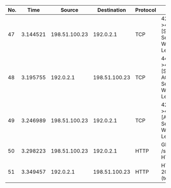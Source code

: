 | **No.** | **Time** | **Source**    | **Destination** | **Protocol** | **Info**                                           | 
| ------- | -------- | ------------- | --------------- | ------------ | -------------------------------------------------- |
| 47      | 3.144521 | 198.51.100.23 | 192.0.2.1       | TCP          | 42584-\>443 \[SYN\] Seq=0 Win=5792 Len=120...      |
| 48      | 3.195755 | 192.0.2.1     | 198.51.100.23   | TCP          | 443-\>42584 \[SYN, ACK\] Seq=0 Win-5792 Len=120... |
| 49      | 3.246989 | 198.51.100.23 | 192.0.2.1       | TCP          | 42584-\>443 \[ACK\] Seq=1 Win-5792 Len=120...      |
| 50      | 3.298223 | 198.51.100.23 | 192.0.2.1       | HTTP         | GET /sales.html HTTP/1.1                           |
| 51      | 3.349457 | 192.0.2.1     | 198.51.100.23   | HTTP         | HTTP/1.1 200 OK (text/html)                        |
